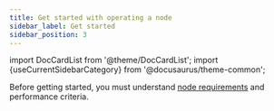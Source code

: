 ```yaml
---
title: Get started with operating a node
sidebar_label: Get started
sidebar_position: 3
---
```

import DocCardList from '@theme/DocCardList';
import {useCurrentSidebarCategory} from '@docusaurus/theme-common';

Before getting started, you must understand [node requirements](requirements) and performance criteria.

<DocCardList items={useCurrentSidebarCategory().items}/>